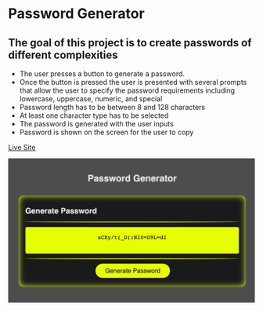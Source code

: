 # Password Generator

## The goal of this project is to create passwords of different complexities
- The user presses a button to generate a password.
- Once the button is pressed the user is presented with several prompts that allow the user to specify the password requirements including lowercase, uppercase, numeric, and special
- Password length has to be between 8 and 128 characters
- At least one character type has to be selected
- The password is generated with the user inputs
- Password is shown on the screen for the user to copy


[Live Site](https://suedepritch.github.io/psychic-lamp/)

![screenshot](./assets/images/screenshot.png)
